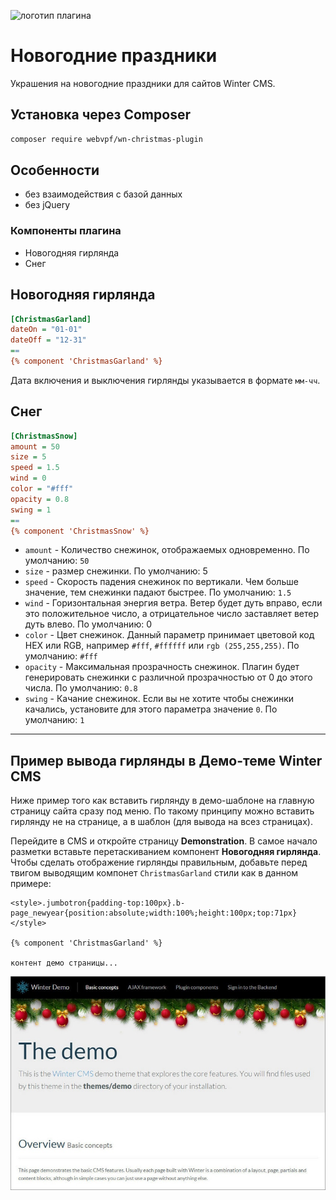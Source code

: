 ![логотип плагина](https://repository-images.githubusercontent.com/437407088/ba0e8eb8-577d-4563-894c-c47314f74254)

# Новогодние праздники

Украшения на новогодние праздники для сайтов Winter CMS.

## Установка через Composer

```bash
composer require webvpf/wn-christmas-plugin
```

## Особенности

- без взаимодействия с базой данных
- без jQuery

### Компоненты плагина

- Новогодняя гирлянда
- Снег

## Новогодняя гирлянда

```ini
[ChristmasGarland]
dateOn = "01-01"
dateOff = "12-31"
==
{% component 'ChristmasGarland' %}
```

<!-- Например вам нужно чтобы гирлянда сама включилась 15 декабря и выключилась 15 января. -->
Дата включения и выключения гирлянды указывается в формате `мм-чч`.

## Снег

```ini
[ChristmasSnow]
amount = 50
size = 5
speed = 1.5
wind = 0
color = "#fff"
opacity = 0.8
swing = 1
==
{% component 'ChristmasSnow' %}
```

- `amount` - Количество снежинок, отображаемых одновременно. По умолчанию: `50`
- `size` - размер снежинки. По умолчанию: 5
- `speed` - Скорость падения снежинок по вертикали. Чем больше значение, тем снежинки падают быстрее. По умолчанию: `1.5`
- `wind` - Горизонтальная энергия ветра. Ветер будет дуть вправо, если это положительное число, а отрицательное число заставляет ветер дуть влево. По умолчанию: 0
- `color` - Цвет снежинок. Данный параметр принимает цветовой код HEX или RGB, например `#fff`, `#ffffff` или `rgb (255,255,255)`. По умолчанию: `#fff`
- `opacity` - Максимальная прозрачность снежинок. Плагин будет генерировать снежинки с различной прозрачностью от 0 до этого числа. По умолчанию: `0.8`
- `swing` - Качание снежинок. Если вы не хотите чтобы снежинки качались, установите для этого параметра значение `0`. По умолчанию: `1`

---

## Пример вывода гирлянды в Демо-теме Winter CMS

Ниже пример того как вставить гирлянду в демо-шаблоне на главную страницу сайта сразу под меню. По такому принципу можно вставить гирлянду не на странице, а в шаблон (для вывода на всез страницах).

Перейдите в CMS и откройте страницу **Demonstration**. В самое начало разметки вставьте перетаскиванием компонент **Новогодняя гирлянда**. Чтобы сделать отображение гирлянды правильным, добавьте перед твигом выводящим компонет `ChristmasGarland` стили как в данном примере:

```twig
<style>.jumbotron{padding-top:100px}.b-page_newyear{position:absolute;width:100%;height:100px;top:71px}</style>

{% component 'ChristmasGarland' %}

контент демо страницы...
```

![Скриншот страницы с гирляндой](https://raw.githubusercontent.com/WebVPF/wn-christmas-plugin/main/assets/img/screens/demo-theme-wintercms.jpg)
